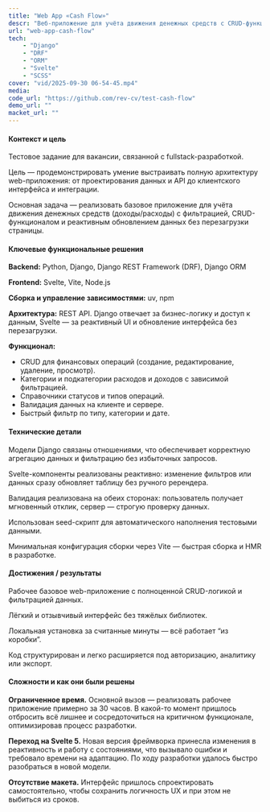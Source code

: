 ```yaml
---
title: "Web App «Cash Flow»"
descr: "Веб-приложение для учёта движения денежных средств с CRUD-функционалом, фильтрацией по категориям и статусам, а также динамическими таблицами. Реализовано на Django (backend) и Svelte (frontend) с REST API, реактивными интерфейсами и валидацией на обеих сторонах."
url: "web-app-cash-flow"
tech:
    - "Django"
    - "DRF"
    - "ORM"
    - "Svelte"
    - "SCSS"
cover: "vid/2025-09-30 06-54-45.mp4"
media:
code_url: "https://github.com/rev-cv/test-cash-flow"
demo_url: ""
macket_url: ""
---
```


#### Контекст и цель

Тестовое задание для вакансии, связанной с fullstack-разработкой.

Цель — продемонстрировать умение выстраивать полную архитектуру web-приложения: от проектирования данных и API до клиентского интерфейса и интеграции.

Основная задача — реализовать базовое приложение для учёта движения денежных средств (доходы/расходы) с фильтрацией, CRUD-функционалом и реактивным обновлением данных без перезагрузки страницы.

#### Ключевые функциональные решения

**Backend:** Python, Django, Django REST Framework (DRF), Django ORM

**Frontend:** Svelte, Vite, Node.js

**Сборка и управление зависимостями:** uv, npm

**Архитектура:** REST API. Django отвечает за бизнес-логику и доступ к данным, Svelte — за реактивный UI и обновление интерфейса без перезагрузки.

**Функционал:**

- CRUD для финансовых операций (создание, редактирование, удаление, просмотр).
- Категории и подкатегории расходов и доходов с зависимой фильтрацией.
- Справочники статусов и типов операций.
- Валидация данных на клиенте и сервере.
- Быстрый фильтр по типу, категории и дате.

#### Технические детали

Модели Django связаны отношениями, что обеспечивает корректную агрегацию данных и фильтрацию без избыточных запросов.

Svelte-компоненты реализованы реактивно: изменение фильтров или данных сразу обновляет таблицу без ручного ререндера.

Валидация реализована на обеих сторонах: пользователь получает мгновенный отклик, сервер — строгую проверку данных.

Использован seed-скрипт для автоматического наполнения тестовыми данными.

Минимальная конфигурация сборки через Vite — быстрая сборка и HMR в разработке.

#### Достижения / результаты

Рабочее базовое web-приложение с полноценной CRUD-логикой и фильтрацией данных.

Лёгкий и отзывчивый интерфейс без тяжёлых библиотек.

Локальная установка за считанные минуты — всё работает “из коробки”.

Код структурирован и легко расширяется под авторизацию, аналитику или экспорт.

#### Сложности и как они были решены

**Ограниченное время.** Основной вызов — реализовать рабочее приложение примерно за 30 часов. В какой-то момент пришлось отбросить всё лишнее и сосредоточиться на критичном функционале, оптимизировав процесс разработки.

**Переход на Svelte 5.** Новая версия фреймворка принесла изменения в реактивность и работу с состояниями, что вызывало ошибки и требовало времени на адаптацию. По ходу разработки удалось быстро разобраться в новой модели.

**Отсутствие макета.** Интерфейс пришлось спроектировать самостоятельно, чтобы сохранить логичность UX и при этом не выбиться из сроков.
